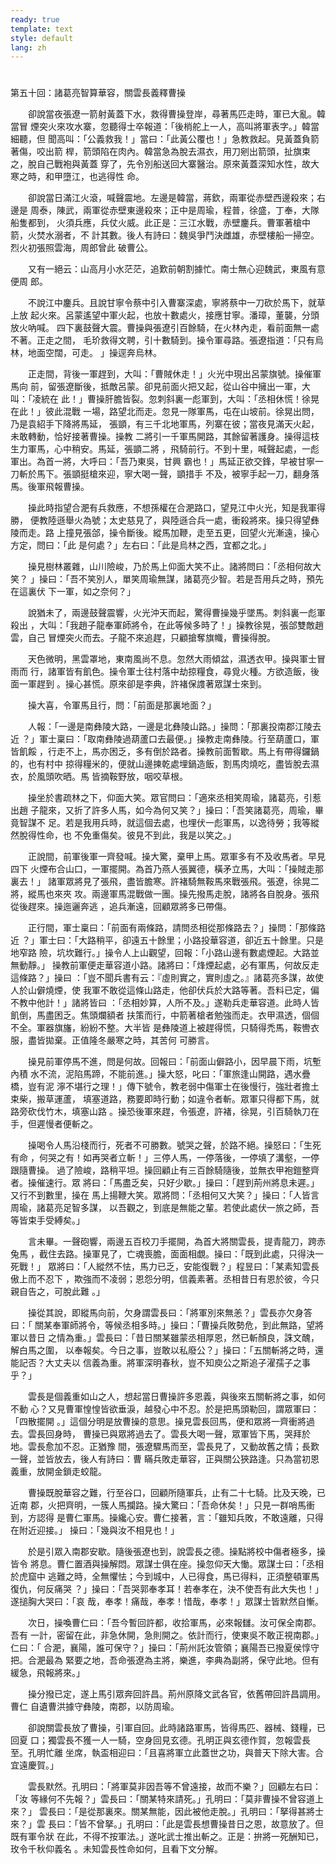 ```yaml
---
ready: true
template: text
style: default
lang: zh
---
```


# 
第五十回：諸葛亮智算華容，關雲長義釋曹操

　　卻說當夜張遼一箭射黃蓋下水，救得曹操登岸，尋著馬匹走時，軍已大亂。韓當冒
煙突火來攻水寨，忽聽得士卒報道：「後梢舵上一人，高叫將軍表字。」韓當細聽，但
聞高叫：「公義救我！」當曰：「此黃公覆也！」急教救起。見黃蓋負箭著傷，咬出箭
桿，箭頭陷在肉內。韓當急為脫去濕衣，用刀剜出箭頭，扯旗束之，脫自己戰袍與黃蓋
穿了，先令別船送回大寨醫治。原來黃蓋深知水性，故大寒之時，和甲墮江，也逃得性
命。

　　卻說當日滿江火滾，喊聲震地。左邊是韓當，蔣欽，兩軍從赤壁西邊殺來；右邊是
周泰，陳武，兩軍從赤壁東邊殺來；正中是周瑜，程普，徐盛，丁奉，大隊船隻都到，
火須兵應，兵仗火威。此正是：三江水戰，赤壁鏖兵。曹軍著槍中箭，火焚水溺者，不
計其數。後人有詩曰：魏吳爭鬥決雌雄，赤壁樓船一掃空。烈火初張照雲海，周郎曾此
破曹公。

　　又有一絕云：山高月小水茫茫，追歎前朝割據忙。南士無心迎魏武，東風有意便周
郎。

　　不說江中鏖兵。且說甘寧令蔡中引入曹寨深處，寧將蔡中一刀砍於馬下，就草上放
起火來。呂蒙遙望中軍火起，也放十數處火，接應甘寧。潘璋，董襲，分頭放火吶喊。
四下裏鼓聲大震。曹操與張遼引百餘騎，在火林內走，看前面無一處不著。正走之間，
毛玠救得文聘，引十數騎到。操令軍尋路。張遼指道：「只有烏林，地面空闊，可走。
」操逕奔烏林。

　　正走間，背後一軍趕到，大叫：「曹賊休走！」火光中現出呂蒙旗號。操催軍馬向
前，留張遼斷後，抵敵呂蒙。卻見前面火把又起，從山谷中擁出一軍，大叫：「凌統在
此！」曹操肝膽皆裂。忽刺斜裏一彪軍到，大叫：「丞相休慌！徐晃在此！」彼此混戰
一場，路望北而走。忽見一隊軍馬，屯在山坡前。徐晃出問，乃是袁紹手下降將馬延，
張顗，有三千北地軍馬，列寨在彼；當夜見滿天火起，未敢轉動，恰好接著曹操。操教
二將引一千軍馬開路，其餘留著護身。操得這枝生力軍馬，心中稍安。馬延，張顗二將
，飛騎前行。不到十里，喊聲起處，一彪軍出。為首一將，大呼曰：「吾乃東吳，甘興
霸也！」馬延正欲交鋒，早被甘寧一刀斬於馬下。張顗挺槍來迎，寧大喝一聲，顗措手
不及，被寧手起一刀，翻身落馬。後軍飛報曹操。

　　操此時指望合淝有兵救應，不想孫權在合淝路口，望見江中火光，知是我軍得勝，
便教陸遜舉火為號；太史慈見了，與陸遜合兵一處，衝殺將來。操只得望彝陵而走。路
上撞見張郃，操令斷後。縱馬加鞭，走至五更，回望火光漸遠，操心方定，問曰：「此
是何處？」左右曰：「此是烏林之西，宜都之北。」

　　操見樹林叢雜，山川險峻，乃於馬上仰面大笑不止。諸將問曰：「丞相何故大笑？
」操曰：「吾不笑別人，單笑周瑜無謀，諸葛亮少智。若是吾用兵之時，預先在這裏伏
下一軍，如之奈何？」

　　說猶未了，兩邊鼓聲震響，火光沖天而起，驚得曹操幾乎墜馬。刺斜裏一彪軍殺出
，大叫：「我趙子龍奉軍師將令，在此等候多時了！」操教徐晃，張郃雙敵趙雲，自己
冒煙突火而去。子龍不來追趕，只顧搶奪旗幟，曹操得脫。

　　天色微明，黑雲罩地，東南風尚不息。忽然大雨傾盆，濕透衣甲。操與軍士冒雨而
行，諸軍皆有飢色。操令軍士往村落中劫掠糧食，尋覓火種。方欲造飯，後面一軍趕到
。操心甚慌。原來卻是李典，許褚保謢著眾謀士來到。

　　操大喜，令軍馬且行，問：「前面是那裏地面？」

　　人報：「一邊是南彝陵大路，一邊是北彝陵山路。」操問：「那裏投南郡江陵去近
？」軍士稟曰：「取南彝陵過葫蘆口去最便。」操教走南彝陵。行至葫蘆口，軍皆飢餒
，行走不上，馬亦困乏，多有倒於路者。操教前面暫歇。馬上有帶得鑼鍋的，也有村中
掠得糧米的，便就山邊揀乾處埋鍋造飯，割馬肉燒吃，盡皆脫去濕衣，於風頭吹晒。馬
皆摘鞍野放，咽咬草根。

　　操坐於書疏林之下，仰面大笑。眾官問曰：「適來丞相笑周瑜，諸葛亮，引惹出趙
子龍來，又折了許多人馬，如今為何又笑？」操曰：「吾笑諸葛亮，周瑜，畢竟智謀不
足。若是我用兵時，就這個去處，也埋伏一彪軍馬，以逸待勞；我等縱然脫得性命，也
不免重傷矣。彼見不到此，我是以笑之。」

　　正說間，前軍後軍一齊發喊。操大驚，棄甲上馬。眾軍多有不及收馬者。早見四下
火煙布合山口，一軍擺開。為首乃燕人張翼德，橫矛立馬，大叫：「操賊走那裏去！」
諸軍眾將見了張飛，盡皆膽寒。許褚騎無鞍馬來戰張飛。張遼，徐晃二將，縱馬也來夾
攻。兩邊軍馬混戰做一團。操先撥馬走脫，諸將各自脫身。張飛從後趕來。操迤邐奔逃
，追兵漸遠，回顧眾將多已帶傷。

　　正行間，軍士稟曰：「前面有兩條路，請問丞相從那條路去？」操問：「那條路近
？」軍士曰：「大路稍平，卻遠五十餘里；小路投華容道，卻近五十餘里。只是地窄路
險，坑坎難行。」操令人上山觀望，回報：「小路山邊有數處煙起。大路並無動靜。」
操教前軍便走華容道小路。諸將曰：「烽煙起處，必有軍馬，何故反走這條路？」操曰
：「豈不聞兵書有云：『虛則實之，實則虛之。』諸葛亮多謀，故使人於山僻燒煙，使
我軍不敢從這條山路走，他卻伏兵於大路等著。吾料已定，偏不教中他計！」諸將皆曰
：「丞相妙算，人所不及。」遂勒兵走華容道。此時人皆飢倒，馬盡困乏。焦頭爛額者
扶策而行，中箭著槍者勉強而走。衣甲濕透，個個不全。軍器旗旛，紛紛不整。大半皆
是彝陵道上被趕得慌，只騎得禿馬，鞍轡衣服，盡皆拋棄。正值隆冬嚴寒之時，其苦何
可勝言。

　　操見前軍停馬不進，問是何故。回報曰：「前面山僻路小，因早晨下雨，坑塹內積
水不流，泥陷馬蹄，不能前進。」操大怒，叱曰：「軍旅逢山開路，遇水疊橋，豈有泥
濘不堪行之理！」傳下號令，教老弱中傷軍士在後慢行，強壯者擔土束柴，搬草運蘆，
填塞道路，務要即時行動；如違令者斬。眾軍只得都下馬，就路旁砍伐竹木，填塞山路
。操恐後軍來趕，令張遼，許褚，徐晃，引百騎執刀在手，但遲慢者便斬之。

　　操喝令人馬沿棧而行，死者不可勝數。號哭之聲，於路不絕。操怒曰：「生死有命
，何哭之有！如再哭者立斬！」三停人馬，一停落後，一停填了溝壑，一停跟隨曹操。
過了險峻，路稍平坦。操回顧止有三百餘騎隨後，並無衣甲袍鎧整齊者。操催速行。眾
將曰：「馬盡乏矣，只好少歇。」操曰：「趕到荊州將息未遲。」又行不到數里，操在
馬上揚鞭大笑。眾將問：「丞相何又大笑？」操曰：「人皆言周瑜，諸葛亮足智多謀，
以吾觀之，到底是無能之輩。若使此處伏一旅之師，吾等皆束手受縛矣。」

　　言未畢。一聲砲響，兩邊五百校刀手擺開，為首大將關雲長，提青龍刀，跨赤兔馬
，截住去路。操軍見了，亡魂喪膽，面面相覷。操曰：「既到此處，只得決一死戰！」
眾將曰：「人縱然不怯，馬力已乏，安能復戰？」程昱曰：「某素知雲長傲上而不忍下
，欺強而不凌弱；恩怨分明，信義素著。丞相昔日有恩於彼，今只親自告之，可脫此難
。」

　　操從其說，即縱馬向前，欠身謂雲長曰：「將軍別來無恙？」雲長亦欠身答曰：「
關某奉軍師將令，等候丞相多時。」操曰：「曹操兵敗勢危，到此無路，望將軍以昔日
之情為重。」雲長曰：「昔日關某雖蒙丞相厚恩，然已斬顏良，誅文醜，解白馬之圍，
以奉報矣。今日之事，豈敢以私廢公？」操曰：「五關斬將之時，還能記否？大丈夫以
信義為重。將軍深明春秋，豈不知庾公之斯追子濯孺子之事乎？」

　　雲長是個義重如山之人，想起當日曹操許多恩義，與後來五關斬將之事，如何不動
心？又見曹軍惶惶皆欲垂淚，越發心中不忍。於是把馬頭勒回，謂眾軍曰：「四散擺開
。」這個分明是放曹操的意思。操見雲長回馬，便和眾將一齊衝將過去。雲長回身時，
曹操已與眾將過去了。雲長大喝一聲，眾軍皆下馬，哭拜於地。雲長愈加不忍。正猶豫
間，張遼驟馬而至，雲長見了，又動故舊之情；長歎一聲，並皆放去，後人有詩曰：曹
瞞兵敗走華容，正與關公狹路逢。只為當初恩義重，放開金鎖走蛟龍。

　　曹操既脫華容之難，行至谷口，回顧所隨軍兵，止有二十七騎。比及天晚，已近南
郡，火把齊明，一簇人馬攔路。操大驚曰：「吾命休矣！」只見一群哨馬衝到，方認得
是曹仁軍馬。操纔心安。曹仁接著，言：「雖知兵敗，不敢遠離，只得在附近迎接。」
操曰：「幾與汝不相見也！」

　　於是引眾入南郡安歇。隨後張遼也到，說雲長之德。操點將校中傷者極多，操皆令
將息。曹仁置酒與操解悶。眾謀士俱在座。操忽仰天大慟。眾謀士曰：「丞相於虎窟中
逃難之時，全無懼怯；今到城中，人已得食，馬已得料，正須整頓軍馬復仇，何反痛哭
？」操曰：「吾哭郭奉孝耳！若奉孝在，決不使吾有此大失也！」遂搥胸大哭曰：「哀
哉，奉孝！痛哉，奉孝！惜哉，奉孝！」眾謀士皆默然自慚。

　　次日，操喚曹仁曰：「吾今暫回許都，收拾軍馬，必來報讎。汝可保全南郡。吾有
一計，密留在此，非急休開，急則開之。依計而行，使東吳不敢正視南郡。」仁曰：「
合淝，襄陽，誰可保守？」操曰：「荊州託汝管領；襄陽吾已撥夏侯惇守把。合淝最為
緊要之地，吾命張遼為主將，樂進，李典為副將，保守此地。但有緩急，飛報將來。」

　　操分撥已定，遂上馬引眾奔回許昌。荊州原降文武各官，依舊帶回許昌調用。曹仁
自遺曹洪據守彝陵，南郡，以防周瑜。

　　卻說關雲長放了曹操，引軍自回。此時諸路軍馬，皆得馬匹、器械、錢糧，已回夏
口；獨雲長不獲一人一騎，空身回見玄德。孔明正與玄德作賀，忽報雲長至。孔明忙離
坐席，執盃相迎曰：「且喜將軍立此蓋世之功，與普天下除大害。合宜遠慶賀。」

　　雲長默然。孔明曰：「將軍莫非因吾等不曾遠接，故而不樂？」回顧左右曰：「汝
等緣何不先報？」雲長曰：「關某特來請死。」孔明曰：「莫非曹操不曾容道上來？」
雲長曰：「是從那裏來。關某無能，因此被他走脫。」孔明曰：「拏得甚將士來？」雲
長曰：「皆不曾拏。」孔明曰：「此是雲長想曹操昔日之恩，故意放了。但既有軍令狀
在此，不得不按軍法。」遂叱武士推出斬之。正是：拚將一死酬知已，玫令千秋仰義名
。未知雲長性命如何，且看下文分解。
